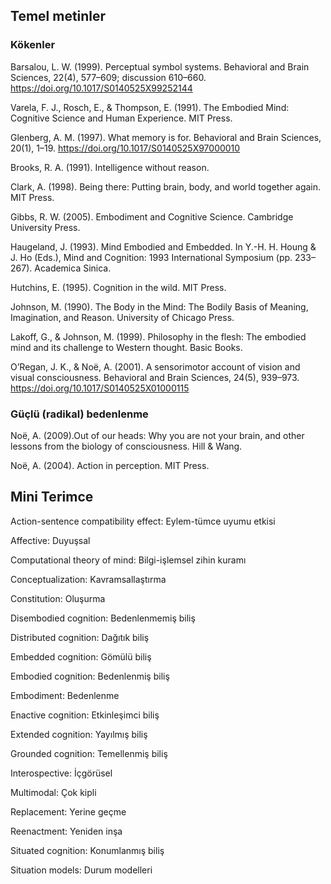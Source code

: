 ## Temel metinler

### Kökenler

Barsalou, L. W. (1999). Perceptual symbol systems. Behavioral and Brain Sciences, 22(4), 577–609; discussion 610–660. https://doi.org/10.1017/S0140525X99252144

Varela, F. J., Rosch, E., & Thompson, E. (1991). The Embodied Mind: Cognitive Science and Human Experience. MIT Press.

Glenberg, A. M. (1997). What memory is for. Behavioral and Brain Sciences, 20(1), 1–19. https://doi.org/10.1017/S0140525X97000010

Brooks, R. A. (1991). Intelligence without reason.

Clark, A. (1998). Being there: Putting brain, body, and world together again. MIT Press.

Gibbs, R. W. (2005). Embodiment and Cognitive Science. Cambridge University Press.

Haugeland, J. (1993). Mind Embodied and Embedded. In Y.-H. H. Houng & J. Ho (Eds.), Mind and Cognition: 1993 International Symposium (pp. 233–267). Academica Sinica.

Hutchins, E. (1995). Cognition in the wild. MIT Press.

Johnson, M. (1990). The Body in the Mind: The Bodily Basis of Meaning, Imagination, and Reason. University of Chicago Press.

Lakoff, G., & Johnson, M. (1999). Philosophy in the flesh: The embodied mind and its challenge to Western thought. Basic Books.

O’Regan, J. K., & Noë, A. (2001). A sensorimotor account of vision and visual consciousness. Behavioral and Brain Sciences, 24(5), 939–973. https://doi.org/10.1017/S0140525X01000115

### Güçlü (radikal) bedenlenme

Noë, A. (2009).Out of our heads: Why you are not your brain, and other lessons from the biology of consciousness. Hill & Wang.

Noë, A. (2004). Action in perception. MIT Press.


## Mini Terimce

Action-sentence compatibility effect: Eylem-tümce uyumu etkisi

Affective: Duyuşsal

Computational theory of mind: Bilgi-işlemsel zihin kuramı

Conceptualization: Kavramsallaştırma

Constitution: Oluşurma

Disembodied cognition: Bedenlenmemiş biliş

Distributed cognition: Dağıtık biliş

Embedded cognition: Gömülü biliş

Embodied cognition: Bedenlenmiş biliş

Embodiment: Bedenlenme

Enactive cognition: Etkinleşimci biliş

Extended cognition: Yayılmış biliş

Grounded cognition: Temellenmiş biliş

Interospective: İçgörüsel

Multimodal: Çok kipli

Replacement: Yerine geçme

Reenactment: Yeniden inşa

Situated cognition: Konumlanmış biliş

Situation models: Durum modelleri
